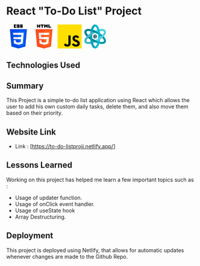 # React "To-Do List" Project
<img src="./public/css-3.png">
<img src="./public/html-5.png">
<img src="./public/js.png">
<img src="./public/structure.png">

## Technologies Used


## Summary
This Project is a simple to-do list application using React which allows the user to add his own custom daily tasks, delete them, and also move them based on their priority.

## Website Link

* Link : [https://to-do-listprojj.netlify.app/]

## Lessons Learned
Working on this project has helped me learn a few important topics such as : 
<ul>
    <li>Usage of updater function.</li>
    <li>Usage of onClick event handler.</li>
    <li>Usage of useState hook</li>
    <li>Array Destructuring.</li>
</ul>     



## Deployment

 This project is deployed using Netlify, that allows for automatic updates whenever changes are made to the Github Repo.

